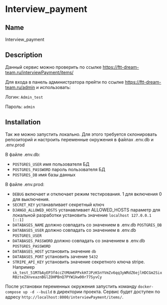 # Interview_payment




## Name
Interview_payment

## Description
Данный сервис можно проверить по ссылке https://ftt-dream-team.ru/interviewPayment/items/

Для входа в панель администратора прейти по ссылке https://ftt-dream-team.ru/admin и использовать:

Логин: `Admin_test`

Пароль: `admin`

## Installation
Так же можно запустить локально. Для этого требуется склонировать репозиторий и настроить переменные окружения в файлах .env.db и .env.prod

В файле .env.db:
- `POSTGRES_USER` имя пользователя БД
- `POSTGRES_PASSWORD` пароль пользователя БД
- `POSTGRES_DB` имя базы данных

В файле .env.prod:
- `DEBUG` включает и отключает режим тестирования. 1 для включения 0 для выключения. 
- `SECRET_KEY` устанавливает секретный ключ
- `DJANGO_ALLOWED_HOSTS` устанавливает ALLOWED_HOSTS параметр для локальной разработки установить значение `localhost 127.0.0.1 [::1]`
- `DATABASES_NAME` должно совпадать со значением в .env.db `POSTGRES_DB`
- `DATABASES_USER` должно совпадать со значением в .env.db `POSTGRES_USER`
- `DATABASES_PASSWORD` должно совпадать со значением в .env.db `POSTGRES_PASSWORD`
- `DATABASES_HOST` установить значение `db`
- `DATABASES_PORT` установить зачение `5432`
- `STRIPE_API_KEY` установить значение секретного ключа stripe. Например `sk_test_51M7bAyEP3f4ccZtMUm6PPxkH7JPzKSnYVmZv6qq3yWRdZ6ejlHDCGm2SixRBzteZXnveaznBGlZOHPBnQ7PYW1kw00r77SyvCy`

После установки переменных окружения запустить команду `docker-compose up -d --build` в директории проекта. Сервис будет доступен по адресу `http://localhost:8000/interviewPayment/items/`.

